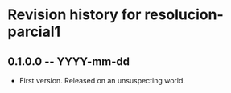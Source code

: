 # Revision history for resolucion-parcial1

## 0.1.0.0 -- YYYY-mm-dd

* First version. Released on an unsuspecting world.
